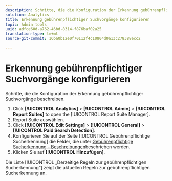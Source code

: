```yaml
---
description: Schritte, die die Konfiguration der Erkennung gebührenpflichtiger Suchvorgänge beschreiben.
solution: Analytics
title: Erkennung gebührenpflichtiger Suchvorgänge konfigurieren
topic: Admin tools
uuid: adfce60d-a762-46bd-8314-f876baf02a25
translation-type: tm+mt
source-git-commit: 16ba0b12e0f70112f4c10804d0a13c278388ecc2

---
```



# Erkennung gebührenpflichtiger Suchvorgänge konfigurieren

Schritte, die die Konfiguration der Erkennung gebührenpflichtiger Suchvorgänge beschreiben.

1. Click **[!UICONTROL Analytics]** &gt; **[!UICONTROL Admin]** &gt; **[!UICONTROL Report Suites]** to open the [!UICONTROL Report Suite Manager].
1. Report Suite auswählen.
1. Click **[!UICONTROL Edit Settings]** &gt; **[!UICONTROL General]** &gt; **[!UICONTROL Paid Search Detection]**.
1. Konfigurieren Sie auf der Seite [!UICONTROL Gebührenpflichtige Sucherkennung] die Felder, die unter [Gebührenpflichtige Sucherkennung - Beschreibungen](/help/admin/admin/paid-search-detection/paid-search-detection.md#section_0C2CFA0AF77B47098BE37CB024665D0D)beschrieben werden.
1. Klicken Sie auf **[!UICONTROL Hinzufügen]**.

Die Liste [!UICONTROL „Derzeitige Regeln zur gebührenpflichtigen Sucherkennung“] zeigt die aktuellen Regeln zur gebührenpflichtigen Sucherkennung an.

